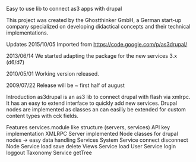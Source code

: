Easy to use lib to connect as3 apps with drupal

This project was created by the Ghostthinker GmbH, a German start-up company specialized on developing didactical concepts and their technical implementations.

Updates
2015/10/05 
Imported from https://code.google.com/p/as3drupal/

2013/06/14
We started adapting the package for the new services 3.x (d6/d7)

2010/05/01
Working version released.

2009/07/22
Release will be ~ first half of august

Introduction
as3drupal is an as3 lib to connect drupal with flash via xmlrpc. It has an easy to extend interface to quickly add new services. Drupal nodes are implemented as classes an can easiliy be extended for custom content types with cck fields.

Features
services.module like structure (servers, services)
API key implementation
XMLRPC Server implemented
Node classes for drupal nodes -> easy data handling
Services
System Service
connect
disconnect
Node Service
load
save
delete
Views Service
load
User Service
login
loggout
Taxonomy Service
getTree
